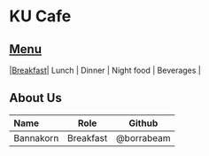 # KU Cafe

## [Menu](Menu.md)

|[Breakfast](Menu.md#Breafast)| Lunch | Dinner | Night food | Beverages |

## About Us

| Name      | Role      | Github          |
|:----------|-----------|-----------------|
| Bannakorn | Breakfast | @borrabeam      |
